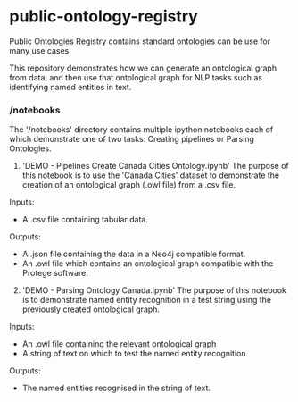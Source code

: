 # public-ontology-registry
Public Ontologies Registry contains standard ontologies can be use for many use cases


This repository demonstrates how we can generate an ontological graph from data, and then use that ontological graph for NLP tasks such as identifying named entities in text.


### /notebooks

The '/notebooks' directory contains multiple ipython notebooks each of which demonstrate one of two tasks: Creating pipelines or Parsing Ontologies. 

1. 'DEMO - Pipelines Create Canada Cities Ontology.ipynb' 
The purpose of this notebook is to use the 'Canada Cities' dataset to demonstrate the creation of an ontological graph (.owl file) from a .csv file.

Inputs:
- A .csv file containing tabular data.

Outputs:
- A .json file containing the data in a Neo4j compatible format. 
- An .owl file which contains an ontological graph compatible with the Protege software.

2. 'DEMO - Parsing Ontology Canada.ipynb'
The purpose of this notebook is to demonstrate named entity recognition in a test string using the previously created ontological graph.

Inputs:
- An .owl file containing the relevant ontological graph
- A string of text on which to test the named entity recognition.

Outputs:
- The named entities recognised in the string of text.